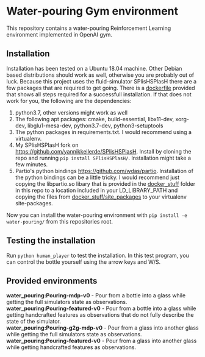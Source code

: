 # Water-pouring Gym environment

This repository contains a water-pouring Reinforcement Learning environment implemented in OpenAI gym.

## Installation
Installation has been tested on a Ubuntu 18.04 machine. Other Debian based distributions should work as well, otherwise you are probably out of luck. Because this project uses the fluid-simulator SPlisHSPlasH there are a few packages that are required to get going. There is a [dockerfile](dockerfile) provided that shows all steps required for a successfull installation. If that does not work for you, the following are the dependencies:

1. python3.7, other versions might work as well
2. The following apt packages: cmake, build-essential, libx11-dev, xorg-dev, libglu1-mesa-dev, python3.7-dev, python3-setuptools
3. The python packages in requirements.txt. I would recommend using a virtualenv.
4. My SPlisHSPlasH fork on https://github.com/yannikkellerde/SPlisHSPlasH. Install by cloning the repo and running `pip install SPlisHSPlasH/`. Installation might take a few minutes.
5. Partio's python bindings https://github.com/wdas/partio. Installation of the python bindings can be a little tricky. I would recommend just copying the libpartio.so libary that is provided in the [docker_stuff](docker_stuff/) folder in this repo to a location included in your LD_LIBRARY_PATH and copying the files from [docker_stuff/site_packages](docker_stuff/site_packages) to your virtualenv site-packages.

Now you can install the water-pouring environment with `pip install -e water-pouring/` from this repositories root.

## Testing the installation
Run `python human_player` to test the installation. In this test program, you can control the bottle yourself using the arrow keys and W/S.

## Provided environments
**water_pouring:Pouring-mdp-v0** - Pour from a bottle into a glass while getting the full simulators state as observations.  
**water_pouring:Pouring-featured-v0** - Pour from a bottle into a glass while getting handcrafted features as observations that do not fully describe the state of the simulator.  
**water_pouring:Pouring-g2g-mdp-v0** - Pour from a glass into another glass while getting the full simulators state as observations.  
**water_pouring:Pouring-featured-v0** - Pour from a glass into another glass while getting handcrafted features as observations.  